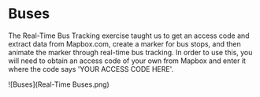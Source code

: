 # Buses
The Real-Time Bus Tracking exercise taught us to get an access code and extract data from Mapbox.com, create a marker for bus stops, and then animate the marker through real-time bus tracking.  In order to use this, you will need to obtain an access code of your own from Mapbox and enter it where the code says 'YOUR ACCESS CODE HERE'.

![Buses](Real-Time Buses.png)
